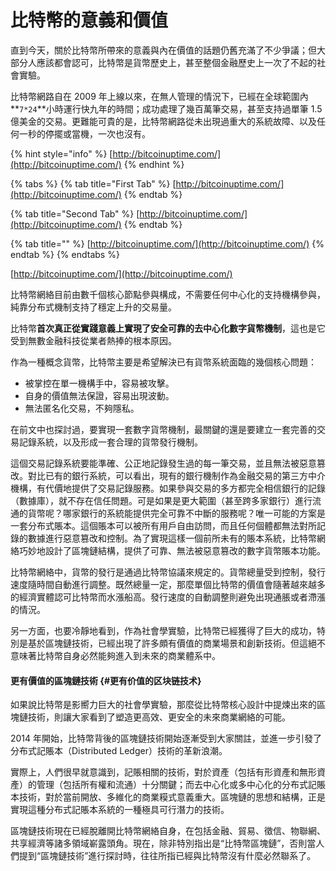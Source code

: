 # 比特幣的意義和價值

直到今天，關於比特幣所帶來的意義與內在價值的話題仍舊充滿了不少爭議；但大部分人應該都會認可，比特幣是貨幣歷史上，甚至整個金融歷史上一次了不起的社會實驗。

比特幣網路自在 2009 年上線以來，在無人管理的情況下，已經在全球範圍內 **`7*24`**小時運行快九年的時間；成功處理了幾百萬筆交易，甚至支持過單筆 1.5 億美金的交易。更難能可貴的是，比特幣網路從未出現過重大的系統故障、以及任何一秒的停擺或當機，一次也沒有。

{% hint style="info" %}
[http://bitcoinuptime.com/](http://bitcoinuptime.com/)
{% endhint %}

{% tabs %}
{% tab title="First Tab" %}
[http://bitcoinuptime.com/](http://bitcoinuptime.com/)
{% endtab %}

{% tab title="Second Tab" %}
[http://bitcoinuptime.com/](http://bitcoinuptime.com/)
{% endtab %}

{% tab title="" %}
[http://bitcoinuptime.com/](http://bitcoinuptime.com/)
{% endtab %}
{% endtabs %}

[http://bitcoinuptime.com/](http://bitcoinuptime.com/)



比特幣網絡目前由數千個核心節點參與構成，不需要任何中心化的支持機構參與，純靠分布式機制支持了穩定上升的交易量。

比特幣**首次真正從實踐意義上實現了安全可靠的去中心化數字貨幣機制**，這也是它受到無數金融科技從業者熱捧的根本原因。

作為一種概念貨幣，比特幣主要是希望解決已有貨幣系統面臨的幾個核心問題：

* 被掌控在單一機構手中，容易被攻擊。
* 自身的價值無法保證，容易出現波動。
* 無法匿名化交易，不夠隱私。

在前文中也探討過，要實現一套數字貨幣機制，最關鍵的還是要建立一套完善的交易記錄系統，以及形成一套合理的貨幣發行機制。

這個交易記錄系統要能準確、公正地記錄發生過的每一筆交易，並且無法被惡意篡改。對比已有的銀行系統，可以看出，現有的銀行機制作為金融交易的第三方中介機構，有代價地提供了交易記錄服務。如果參與交易的多方都完全相信銀行的記錄（數據庫），就不存在信任問題。可是如果是更大範圍（甚至跨多家銀行）進行流通的貨幣呢？哪家銀行的系統能提供完全可靠不中斷的服務呢？唯一可能的方案是一套分布式賬本。這個賬本可以被所有用戶自由訪問，而且任何個體都無法對所記錄的數據進行惡意篡改和控制。為了實現這樣一個前所未有的賬本系統，比特幣網絡巧妙地設計了區塊鏈結構，提供了可靠、無法被惡意篡改的數字貨幣賬本功能。

比特幣網絡中，貨幣的發行是通過比特幣協議來規定的。貨幣總量受到控制，發行速度隨時間自動進行調整。既然總量一定，那麼單個比特幣的價值會隨著越來越多的經濟實體認可比特幣而水漲船高。發行速度的自動調整則避免出現通脹或者滯漲的情況。

另一方面，也要冷靜地看到，作為社會學實驗，比特幣已經獲得了巨大的成功，特別是基於區塊鏈技術，已經出現了許多頗有價值的商業場景和創新技術。但這絕不意味著比特幣自身必然能夠進入到未來的商業體系中。

#### 更有價值的區塊鏈技術 {#更有价值的区块链技术}

如果說比特幣是影嚮力巨大的社會學實驗，那麼從比特幣核心設計中提煉出來的區塊鏈技術，則讓大家看到了塑造更高效、更安全的未來商業網絡的可能。

2014 年開始，比特幣背後的區塊鏈技術開始逐漸受到大家關註，並進一步引發了分布式記賬本（Distributed Ledger）技術的革新浪潮。

實際上，人們很早就意識到，記賬相關的技術，對於資產（包括有形資產和無形資產）的管理（包括所有權和流通）十分關鍵；而去中心化或多中心化的分布式記賬本技術，對於當前開放、多維化的商業糢式意義重大。區塊鏈的思想和結構，正是實現這種分布式記賬本系統的一種極具可行潛力的技術。

區塊鏈技術現在已經脫離開比特幣網絡自身，在包括金融、貿易、徵信、物聯網、共享經濟等諸多領域嶄露頭角。現在，除非特別指出是“比特幣區塊鏈”，否則當人們提到“區塊鏈技術”進行探討時，往往所指已經與比特幣沒有什麼必然聯系了。

